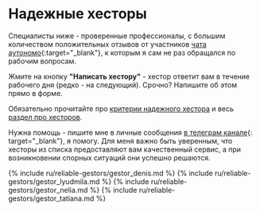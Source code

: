 # Надежные хесторы

Специалисты ниже - проверенные профессионалы, с большим количеством положительных отзывов от участников
[чата аутономо](https://bit.ly/it-autonomos-es){:target="_blank"}, к которым я сам не раз обращался по рабочим вопросам.

Жмите на кнопку **"Написать хестору"** - хестор ответит вам в течение рабочего дня (редко - на следующий). Cрочно?
Напишите об этом прямо в форме.

Обязательно прочитайте про [критерии надежного хестора](#критерии-надежного-хестора) и
весь [раздел про хесторов](#хестор-1).

Нужна помощь - пишите мне в личные сообщения [в телеграм канале](https://bit.ly/autonomo-and-sl-channel){:
target="_blank"}, я помогу. Для меня важно быть уверенным, что хесторы из списка предоставляют вам качественный
сервис, а при возникновении спорных ситуаций они успешно решаются.

{% include ru/reliable-gestors/gestor_denis.md %}
{% include ru/reliable-gestors/gestor_lyudmila.md %}
{% include ru/reliable-gestors/gestor_nelia.md %}
{% include ru/reliable-gestors/gestor_tatiana.md %}
